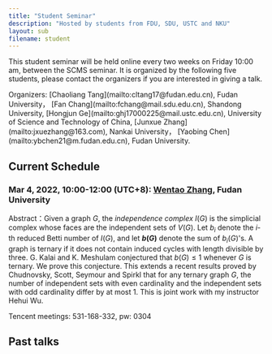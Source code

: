 ```yaml
---
title: "Student Seminar"
description: "Hosted by students from FDU, SDU, USTC and NKU"
layout: sub
filename: student
--- 
```


This student seminar will be held online every two weeks on Friday 10:00 am, between the SCMS seminar. It is organized by the following five students, please contact the organizers if you are interested in giving a talk.

<p>Organizers:
[Chaoliang Tang](mailto:cltang17@fudan.edu.cn), Fudan University，
[Fan Chang](mailto:fchang@mail.sdu.edu.cn), Shandong University, 
[Hongjun Ge](mailto:ghj17000225@mail.ustc.edu.cn), University of Science and Technology of China, 
[Junxue Zhang](mailto:jxuezhang@163.com), Nankai University，
[Yaobing Chen](mailto:ybchen21@m.fudan.edu.cn), Fudan University. </p>

## Current Schedule
### Mar 4, 2022, 10:00-12:00 (UTC+8): [Wentao Zhang](mailto:wtzhang20@fudan.edu.cn), Fudan University    
Abstract：Given a graph $G$, the <em>independence complex</em> $I(G)$ is the simplicial complex whose faces are the independent sets of $V(G)$. Let $b_i$ denote the $i$-th reduced Betti number of $I(G)$, and let **$b(G)$** denote the sum of $b_i(G)$'s. A graph is ternary if it does not contain induced cycles with length divisible by three. G. Kalai and K. Meshulam conjectured that $b(G)\le 1$ whenever $G$ is ternary. We prove this conjecture. This extends a recent results proved by Chudnovsky, Scott, Seymour and Spirkl that for any ternary graph $G$, the number of independent sets with even cardinality and the independent sets with odd cardinality differ by at most 1. This is joint work with my instructor Hehui Wu.

Tencent meetings: 531-168-332, pw: 0304

## Past talks
